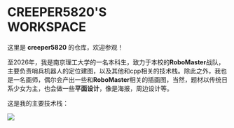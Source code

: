 # CREEPER5820'S </br>WORKSPACE
这里是 **creeper5820** 的仓库，欢迎参观！

至2026年，我是南京理工大学的一名本科生，致力于本校的**RoboMaster**战队，主要负责哨兵机器人的定位建图，以及其他和cpp相关的技术栈。除此之外，我也是一名画师，偶尔会产出一些和**RoboMaster**相关的插画图，当然，题材以传统日系少女为主，也会做一些**平面设计**，像是海报，周边设计等。

这是我的主要技术栈：

<p align="left">
  <a href="https://skillicons.dev">
    <img src="https://skillicons.dev/icons?i=c,cpp,docker,qt,opencv,ros,linux,java,python,ps&perline=5" />
  </a>
</p>
